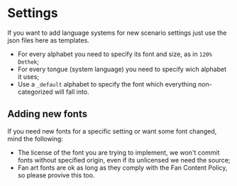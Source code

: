 # Settings

If you want to add language systems for new scenario settings just use the json files here as templates.

- For every alphabet you need to specify its font and size, as in `120% Dethek`;
- For every tongue (system language) you need to specify wich alphabet it uses;
- Use a `_default` alphabet to specify the font which everything non-categorized will fall into.

## Adding new fonts

If you need new fonts for a specific setting or want some font changed, mind the following:

- The license of the font you are trying to implement, we won't commit fonts without specified origin, even if its unlicensed we need the source;
- Fan art fonts are ok as long as they comply with the Fan Content Policy, so please provive this too.
